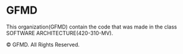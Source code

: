 # GFMD

This organization(GFMD) contain the code that was made in the class SOFTWARE ARCHITECTURE(420-310-MV).

© GFMD. All Rights Reserved.

